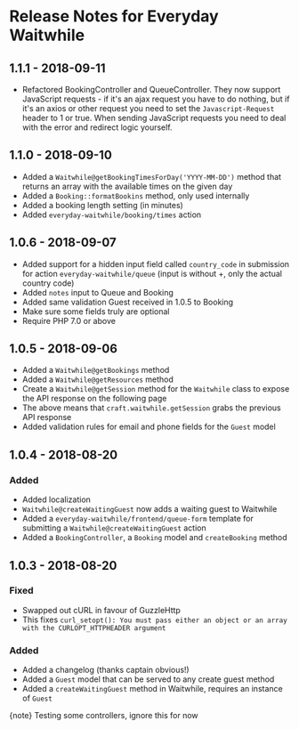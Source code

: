 # Release Notes for Everyday Waitwhile

## 1.1.1 - 2018-09-11
- Refactored BookingController and QueueController. They now support JavaScript requests - if it's an ajax request you have to do nothing, 
but if it's an axios or other request you need to set the `Javascript-Request` header to 1 or true. 
When sending JavaScript requests you need to deal with the error and redirect logic yourself.

## 1.1.0 - 2018-09-10
- Added a `Waitwhile@getBookingTimesForDay('YYYY-MM-DD')` method that returns an array with the available times on the given day
- Added a `Booking::formatBookins` method, only used internally
- Added a booking length setting (in minutes)
- Added `everyday-waitwhile/booking/times` action

## 1.0.6 - 2018-09-07
- Added support for a hidden input field called `country_code` in submission for action `everyday-waitwhile/queue`
(input is without +, only the actual country code) 
- Added `notes` input to Queue and Booking
- Added same validation Guest received in 1.0.5 to Booking
- Make sure some fields truly are optional
- Require PHP 7.0 or above

## 1.0.5 - 2018-09-06
- Added a `Waitwhile@getBookings` method
- Added a `Waitwhile@getResources` method
- Create a `Waitwhile@getSession` method for the `Waitwhile` class to expose the API response on the following page
- The above means that `craft.waitwhile.getSession` grabs the previous API response
- Added validation rules for email and phone fields for the `Guest` model

## 1.0.4 - 2018-08-20

### Added
- Added localization
- `Waitwhile@createWaitingGuest` now adds a waiting guest to Waitwhile
- Added a `everyday-waitwhile/frontend/queue-form` template for submitting a `Waitwhile@createWaitingGuest` action
- Added a `BookingController`, a `Booking` model and `createBooking` method 

## 1.0.3 - 2018-08-20

### Fixed
- Swapped out cURL in favour of GuzzleHttp
- This fixes `curl_setopt(): You must pass either an object or an array with the CURLOPT_HTTPHEADER argument`

### Added
- Added a changelog (thanks captain obvious!)
- Added a `Guest` model that can be served to any create guest method
- Added a `createWaitingGuest` method in Waitwhile, requires an instance of `Guest`

{note} Testing some controllers, ignore this for now